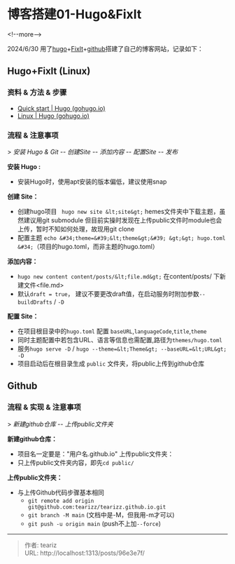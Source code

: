 # 博客搭建01-Hugo&amp;FixIt


&lt;!--more--&gt;

2024/6/30 用了[hugo](https://gohugo.io/getting-started/quick-start/)&#43;[FixIt](https://fixit.lruihao.cn/zh-cn/documentation/getting-started/quick-start/)&#43;[github](https://github.com/tearizz/tearizz.github.io/tree/main)搭建了自己的博客网站，记录如下：

## Hugo&#43;FixIt (Linux)

### 资料 &amp; 方法 &amp; 步骤

- [Quick start | Hugo (gohugo.io)](https://gohugo.io/getting-started/quick-start/)
- [Linux | Hugo (gohugo.io)](https://gohugo.io/installation/linux/)


### 流程 &amp; 注意事项

&gt; *安装 Hugo &amp; Git -- 创建Site -- 添加内容 -- 配置Site -- 发布*  

**安装 Hugo :**  

- 安装Hugo时，使用apt安装的版本偏低，建议使用snap

**创建 Site：**

   - 创建hugo项目 ` hugo new site &lt;site&gt;`
     hemes文件夹中下载主题，虽然建议用git submodule 但目前实操时发现在上传public文件时module也会上传，暂时不知如何处理，故现用git clone
   - 配置主题 `echo &#34;theme=&#39;&lt;theme&gt;&#39; &gt;&gt; hugo.toml &#34;`（项目的hugo.toml，而非主题的hugo.toml）

**添加内容：**    

-  `hugo new content content/posts/&lt;file.md&gt;` 在content/posts/ 下新建文件&lt;file.md&gt;
- 默认`draft = true`， 建议不要更改draft值，在启动服务时附加参数`--buildDrafts` / `-D`

**配置 Site：**
   - 在项目根目录中的`hugo.toml` 配置 `baseURL`,`languageCode`,`title`,`theme` 
   - 同时主题配置中若包含URL、语言等信息也需配置,路径为`themes/hugo.toml` 
   - 服务`hugo serve -D` / `hugo --theme=&lt;Theme&gt; --baseURL=&lt;URL&gt; -D`
   - 项目启动后在根目录生成 `public` 文件夹，将public上传到github仓库



## Github

### 流程 &amp; 实现 &amp; 注意事项

&gt; *新建github仓库 -- 上传public文件夹*

**新建github仓库：** 

- 项目名一定要是：&#34;用户名.github.io&#34;
  上传public文件夹：
- 只上传public文件夹内容，即先`cd public/`

**上传public文件夹：**

- 与上传Github代码步骤基本相同
  - `git remote add origin git@github.com:tearizz/tearizz.github.io.git` 
  - `git branch -M main` (文档中是-M，但我用-m才可以)
  - `git push -u origin main`  (push不上加`--force`)

---

> 作者: teariz  
> URL: http://localhost:1313/posts/96e3e7f/  

